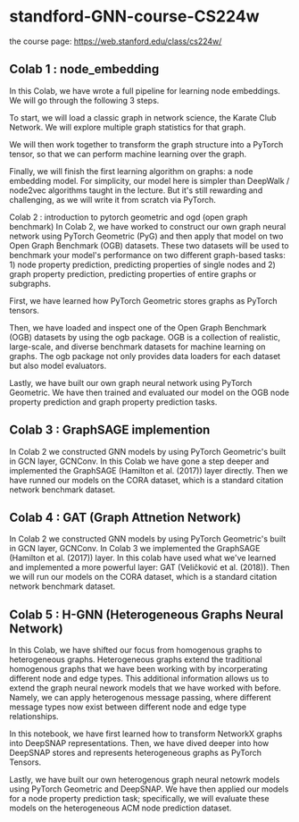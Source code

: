 # standford-GNN-course-CS224w
the course page: https://web.stanford.edu/class/cs224w/


## Colab 1 : node_embedding
In this Colab, we have wrote a full pipeline for learning node embeddings. We will go through the following 3 steps.

To start, we will load a classic graph in network science, the Karate Club Network. We will explore multiple graph statistics for that graph.

We will then work together to transform the graph structure into a PyTorch tensor, so that we can perform machine learning over the graph.

Finally, we will finish the first learning algorithm on graphs: a node embedding model. For simplicity, our model here is simpler than DeepWalk / node2vec algorithms taught in the lecture. But it's still rewarding and challenging, as we will write it from scratch via PyTorch.

Colab 2 : introduction to pytorch geometric and ogd (open graph benchmark)
In Colab 2, we have worked to construct our own graph neural network using PyTorch Geometric (PyG) and then apply that model on two Open Graph Benchmark (OGB) datasets. These two datasets will be used to benchmark your model's performance on two different graph-based tasks: 1) node property prediction, predicting properties of single nodes and 2) graph property prediction, predicting properties of entire graphs or subgraphs.

First, we have learned how PyTorch Geometric stores graphs as PyTorch tensors.

Then, we have loaded and inspect one of the Open Graph Benchmark (OGB) datasets by using the ogb package. OGB is a collection of realistic, large-scale, and diverse benchmark datasets for machine learning on graphs. The ogb package not only provides data loaders for each dataset but also model evaluators.

Lastly, we have built our own graph neural network using PyTorch Geometric. We have then trained and evaluated our model on the OGB node property prediction and graph property prediction tasks.

## Colab 3 : GraphSAGE implemention
In Colab 2 we constructed GNN models by using PyTorch Geometric's built in GCN layer, GCNConv. In this Colab we have gone a step deeper and implemented the GraphSAGE (Hamilton et al. (2017)) layer directly. Then we have runned our models on the CORA dataset, which is a standard citation network benchmark dataset.

## Colab 4 : GAT (Graph Attnetion Network) 
In Colab 2 we constructed GNN models by using PyTorch Geometric's built in GCN layer, GCNConv. In Colab 3 we implemented the GraphSAGE (Hamilton et al. (2017)) layer. In this colab have used what we've learned and implemented a more powerful layer: GAT (Veličković et al. (2018)). Then we will run our models on the CORA dataset, which is a standard citation network benchmark dataset.

## Colab 5 : H-GNN (Heterogeneous Graphs Neural Network)
In this Colab, we have shifted our focus from homogenous graphs to heterogeneous graphs. Heterogeneous graphs extend the traditional homogenous graphs that we have been working with by incorperating different node and edge types. This additional information allows us to extend the graph neural nework models that we have worked with before. Namely, we can apply heterogenous message passing, where different message types now exist between different node and edge type relationships.

In this notebook, we have first learned how to transform NetworkX graphs into DeepSNAP representations. Then, we have dived deeper into how DeepSNAP stores and represents heterogeneous graphs as PyTorch Tensors.

Lastly, we have built our own heterogenous graph neural netowrk models using PyTorch Geometric and DeepSNAP. We have then applied our models for a node property prediction task; specifically, we will evaluate these models on the heterogeneous ACM node prediction dataset.
